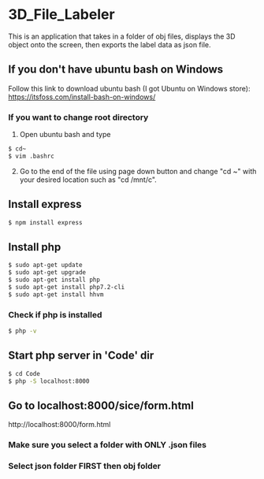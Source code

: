 # 3D_File_Labeler
This is an application that takes in a folder of obj files, displays the 3D object onto the screen, then exports the label data as json file.

## If you don't have ubuntu bash on Windows
Follow this link to download ubuntu bash (I got Ubuntu on Windows store):
https://itsfoss.com/install-bash-on-windows/

### If you want to change root directory
1. Open ubuntu bash and type
```bash
$ cd~
$ vim .bashrc
```
2. Go to the end of the file using page down button and 
   change "cd ~" with your desired location such as "cd /mnt/c".

## Install express
```bash
$ npm install express
```
## Install php
```bash
$ sudo apt-get update
$ sudo apt-get upgrade
$ sudo apt-get install php
$ sudo apt-get install php7.2-cli
$ sudo apt-get install hhvm
```
### Check if php is installed
```bash
$ php -v
```
## Start php server in 'Code' dir
```bash
$ cd Code
$ php -S localhost:8000
```
## Go to localhost:8000/sice/form.html
http://localhost:8000/form.html

### Make sure you select a folder with ONLY .json files
### Select json folder FIRST then obj folder
